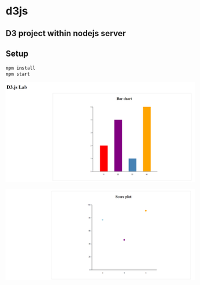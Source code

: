 # d3js
## D3 project within nodejs server

## Setup
```console
npm install
npm start
```

![Alt text](bar.png "Bar chart")

![Alt text](point.png "Dot plot")
